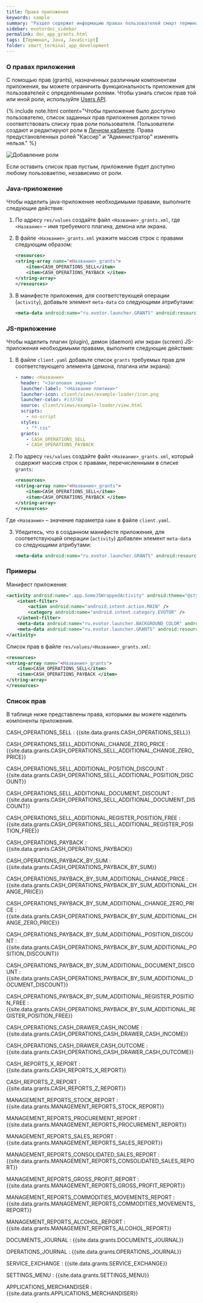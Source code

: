 ```yaml
---
title: Права приложения
keywords: sample
summary: "Раздел содержит информацию правах пользователей смарт терминала и примеры того, как получить данные о них."
sidebar: evotordoc_sidebar
permalink: doc_app_grants.html
tags: [Терминал, Java, JavaScript]
folder: smart_terminal_app_development
---
```


### О правах приложения

С помощью прав (grants), назначенных различным компонентам приложения, вы можете ограничить функциональность приложения для пользователей с определёнными ролями. Чтобы узнать список прав той или иной роли, используйте [Users API](doc_smart_terminal_users_api.html).

{% include note.html content="Чтобы приложение было доступно пользователю, список заданных прав приложения должен точно соответствовать списку прав роли пользователя. Пользователи создают и редактируют роли в [Личном  кабинете](https://lk.evotor.ru/web/login). Права предустановленных ролей \"Кассир\" и \"Администратор\" изменять нельзя." %}

![Добавление роли](images/Add_role.gif "Добавление роли")

Если оставить список прав пустым, приложение будет доступно любому пользоваетлю, независимо от роли.

### Java-приложение

Чтобы наделить java-приложение необходимыми правами, выполните следующие действия:

1. По адресу `res/values` создайте файл `<Название>_grants.xml`, где `<Название>` – имя требуемого плагина, демона или экрана.
2. В файле `<Название>_grants.xml` укажите массив строк с правами следующим образом:

   ```xml
   <resources>
   <string-array name="<Название>_grants">
       <item>CASH_OPERATIONS_SELL</item>
       <item>CASH_OPERATIONS_PAYBACK </item>
   </string-array>
   </resources>
   ```

3. В манифесте приложения, для соответствующей операции (`activity`), добавьте элемент `meta-data` со следующими атрибутами:

   ```xml
   <meta-data android:name="ru.evotor.launcher.GRANTS" android:resource="@array/<Название>_grants" />
   ```

### JS-приложение

Чтобы наделить плагин (plugin), демон (daemon) или экран (screen) JS-приложения необходимыми правами, выполните следующие действия:

1. В файле `client.yaml` добавьте список `grants` требуемых прав для соответствующего элемента (демона, плагина или экрана):

   ```yaml
   - name: <Название>
     header: "<Заголовок экрана>"
     launcher-label: "<Название плитики>"
     launcher-icon: client/views/example-loader/icon.png
     launcher-color: #133788
     source: client/views/example-loader/view.html
     scripts:
       - no-script
     styles:
       - "*.css"
     grants:
       - CASH_OPERATIONS_SELL
       - CASH_OPERATIONS_PAYBACK
   ```

2. По адресу `res/values` создайте файл `<Название>_grants.xml`, который содержит массив строк с правами, перечисленными в списке `grants`:

   ```xml
   <resources>
   <string-array name="<Название>_grants">
       <item>CASH_OPERATIONS_SELL</item>
       <item>CASH_OPERATIONS_PAYBACK </item>
   </string-array>
   </resources>
   ```


  Где `<Название>` – значение параметра `name` в файле `client.yaml`.

3. Убедитесь, что в созданном манифесте приложения, для соответствующей операции (`activity`) добавлен элемент `meta-data` со следующими атрибутами:

   ```xml
   <meta-data android:name="ru.evotor.launcher.GRANTS" android:resource="@array/<Название>_grants" />
   ```

### Примеры

Манифест приложения:

```xml
<activity android:name=".app.SomeJSWrappedActivity" android:theme="@style/JSWrappedTheme" android:icon="@drawable/icon" android:label="<Название плитки>">
    <intent-filter>
        <action android:name="android.intent.action.MAIN" />
        <category android:name="android.intent.category.EVOTOR" />
    </intent-filter>
    <meta-data android:name="ru.evotor.launcher.BACKGROUND_COLOR" android:value="#133788" />
    <meta-data android:name="ru.evotor.launcher.GRANTS" android:resource="@array/<Название>_grants" />
</activity>
```

Список прав в файле `res/values/<Название>_grants.xml`:

```xml
<resources>
<string-array name="<Название>_grants">
    <item>CASH_OPERATIONS_SELL</item>
    <item>CASH_OPERATIONS_PAYBACK </item>
</string-array>
</resources>
```




### Список прав

В таблице ниже представлены права, которыми вы можете наделить компоненты приложения.

CASH_OPERATIONS_SELL
: {{site.data.grants.CASH_OPERATIONS_SELL}}

CASH_OPERATIONS_SELL_ADDITIONAL_CHANGE_ZERO_PRICE
: {{site.data.grants.CASH_OPERATIONS_SELL_ADDITIONAL_CHANGE_ZERO_PRICE}}

CASH_OPERATIONS_SELL_ADDITIONAL_POSITION_DISCOUNT
: {{site.data.grants.CASH_OPERATIONS_SELL_ADDITIONAL_POSITION_DISCOUNT}}

CASH_OPERATIONS_SELL_ADDITIONAL_DOCUMENT_DISCOUNT
: {{site.data.grants.CASH_OPERATIONS_SELL_ADDITIONAL_DOCUMENT_DISCOUNT}}

CASH_OPERATIONS_SELL_ADDITIONAL_REGISTER_POSITION_FREE
: {{site.data.grants.CASH_OPERATIONS_SELL_ADDITIONAL_REGISTER_POSITION_FREE}}

CASH_OPERATIONS_PAYBACK
: {{site.data.grants.CASH_OPERATIONS_PAYBACK}}

CASH_OPERATIONS_PAYBACK_BY_SUM
: {{site.data.grants.CASH_OPERATIONS_PAYBACK_BY_SUM}}

CASH_OPERATIONS_PAYBACK_BY_SUM_ADDITIONAL_CHANGE_PRICE
: {{site.data.grants.CASH_OPERATIONS_PAYBACK_BY_SUM_ADDITIONAL_CHANGE_PRICE}}

CASH_OPERATIONS_PAYBACK_BY_SUM_ADDITIONAL_CHANGE_ZERO_PRICE
: {{site.data.grants.CASH_OPERATIONS_PAYBACK_BY_SUM_ADDITIONAL_CHANGE_ZERO_PRICE}}

CASH_OPERATIONS_PAYBACK_BY_SUM_ADDITIONAL_POSITION_DISCOUNT
: {{site.data.grants.CASH_OPERATIONS_PAYBACK_BY_SUM_ADDITIONAL_POSITION_DISCOUNT}}

CASH_OPERATIONS_PAYBACK_BY_SUM_ADDITIONAL_DOCUMENT_DISCOUNT
: {{site.data.grants.CASH_OPERATIONS_PAYBACK_BY_SUM_ADDITIONAL_DOCUMENT_DISCOUNT}}

CASH_OPERATIONS_PAYBACK_BY_SUM_ADDITIONAL_REGISTER_POSITION_FREE
: {{site.data.grants.CASH_OPERATIONS_PAYBACK_BY_SUM_ADDITIONAL_REGISTER_POSITION_FREE}}

CASH_OPERATIONS_CASH_DRAWER_CASH_INCOME
: {{site.data.grants.CASH_OPERATIONS_CASH_DRAWER_CASH_INCOME}}

CASH_OPERATIONS_CASH_DRAWER_CASH_OUTCOME
: {{site.data.grants.CASH_OPERATIONS_CASH_DRAWER_CASH_OUTCOME}}

CASH_REPORTS_X_REPORT
: {{site.data.grants.CASH_REPORTS_X_REPORT}}

CASH_REPORTS_Z_REPORT
: {{site.data.grants.CASH_REPORTS_Z_REPORT}}

MANAGEMENT_REPORTS_STOCK_REPORT
: {{site.data.grants.MANAGEMENT_REPORTS_STOCK_REPORT}}

MANAGEMENT_REPORTS_PROCUREMENT_REPORT
: {{site.data.grants.MANAGEMENT_REPORTS_PROCUREMENT_REPORT}}

MANAGEMENT_REPORTS_SALES_REPORT
: {{site.data.grants.MANAGEMENT_REPORTS_SALES_REPORT}}

MANAGEMENT_REPORTS_CONSOLIDATED_SALES_REPORT
: {{site.data.grants.MANAGEMENT_REPORTS_CONSOLIDATED_SALES_REPORT}}

MANAGEMENT_REPORTS_GROSS_PROFIT_REPORT
: {{site.data.grants.MANAGEMENT_REPORTS_GROSS_PROFIT_REPORT}}

MANAGEMENT_REPORTS_COMMODITIES_MOVEMENTS_REPORT
: {{site.data.grants.MANAGEMENT_REPORTS_COMMODITIES_MOVEMENTS_REPORT}}

MANAGEMENT_REPORTS_ALCOHOL_REPORT
: {{site.data.grants.MANAGEMENT_REPORTS_ALCOHOL_REPORT}}

DOCUMENTS_JOURNAL
: {{site.data.grants.DOCUMENTS_JOURNAL}}

OPERATIONS_JOURNAL
: {{site.data.grants.OPERATIONS_JOURNAL}}

SERVICE_EXCHANGE
: {{site.data.grants.SERVICE_EXCHANGE}}

SETTINGS_MENU
: {{site.data.grants.SETTINGS_MENU}}

APPLICATIONS_MERCHANDISER
: {{site.data.grants.APPLICATIONS_MERCHANDISER}}
